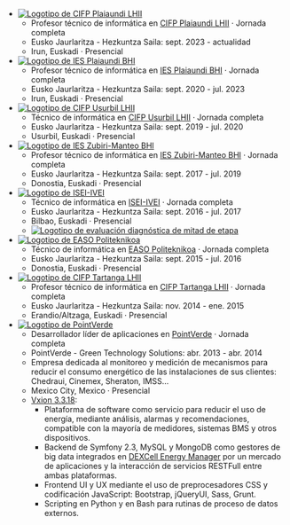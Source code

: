 *   [![Logotipo de CIFP Plaiaundi LHII](https://pbs.twimg.com/profile_images/1618962720392445952/txGHTyrk_normal.jpg)](https://www.linkedin.com/company/511597)
    - Profesor técnico de informática en [CIFP Plaiaundi LHII](https://www.linkedin.com/company/38093566) · Jornada completa
    - Eusko Jaurlaritza - Hezkuntza Saila: sept. 2023 - actualidad
    - Irun, Euskadi · Presencial
*   [![Logotipo de IES Plaiaundi BHI](https://plaiaundi.hezkuntza.net/image/layout_set_logo?img_id=116817)](https://www.linkedin.com/company/511597)
    - Profesor técnico de informática en [IES Plaiaundi BHI](https://www.linkedin.com/company/38093566) · Jornada completa
    - Eusko Jaurlaritza - Hezkuntza Saila: sept. 2020 - jul. 2023
    - Irun, Euskadi · Presencial
*   [![Logotipo de CIFP Usurbil LHII](https://lhusurbil.eus/web/Paginas/img/logo_centro_entrada.png)](https://www.linkedin.com/company/511597)
    - Técnico de informática en [CIFP Usurbil LHII](https://www.linkedin.com/company/822872) · Jornada completa
    - Eusko Jaurlaritza - Hezkuntza Saila: sept. 2019 - jul. 2020
    - Usurbil, Euskadi · Presencial
*   [![Logotipo de IES Zubiri-Manteo BHI](https://pbs.twimg.com/profile_images/1288208722083360769/RicpLCFJ_normal.png)](https://www.linkedin.com/company/511597)
    - Profesor técnico de informática en [IES Zubiri-Manteo BHI](https://www.linkedin.com/company/ies-xabier-zubiri-manteo-bhi) · Jornada completa
    - Eusko Jaurlaritza - Hezkuntza Saila: sept. 2017 - jul. 2019
    - Donostia, Euskadi · Presencial
*   [![Logotipo de ISEI-IVEI](https://isei-ivei.euskadi.eus/image/company_logo?img_id=1002911&t=1700740954187)](https://isei-ivei.euskadi.eus)
    - Técnico de informática en [ISEI-IVEI](https://isei-ivei.euskadi.eus/es/ed-2017) · Jornada completa
    - Eusko Jaurlaritza - Hezkuntza Saila: sept. 2016 - jul. 2017
    - Bilbao, Euskadi · Presencial
    - [![Logotipo de evaluación diagnóstica de mitad de etapa](https://isei-ivei.euskadi.eus/documents/635622/5512764/ED23LOGOA/ae5cfce2-ed16-5239-155a-f6f28432cbea)](https://github.com/InoreNeronI/ed.17)
*   [![Logotipo de EASO Politeknikoa](https://easo.hezkuntza.net/image/layout_set_logo?img_id=113513)](https://www.linkedin.com/company/polit-cnico-easo)
    - Técnico de informática en [EASO Politeknikoa](https://easo.hezkuntza.net) · Jornada completa
    - Eusko Jaurlaritza - Hezkuntza Saila: sept. 2015 - jul. 2016
    - Donostia, Euskadi · Presencial
*   [![Logotipo de CIFP Tartanga LHII](https://www.tartanga.eus/wp-content/themes/tartanga-child/img/logo/logo.png)](https://www.linkedin.com/company/fp-tartanga)
    - Profesor técnico de informática en [CIFP Tartanga LHII](https://www.tartanga.eus) · Jornada completa
    - Eusko Jaurlaritza - Hezkuntza Saila: nov. 2014 - ene. 2015
    - Erandio/Altzaga, Euskadi · Presencial
*   [![Logotipo de PointVerde](http://www.pointverde.com/images/logo.png)](https://www.linkedin.com/company/pointverdegreen)
    - Desarrollador líder de aplicaciones en [PointVerde](http://www.pointverde.com) · Jornada completa
    - PointVerde - Green Technology Solutions: abr. 2013 - abr. 2014
    - Empresa dedicada al monitoreo y medición de mecanismos para reducir el consumo energético de las instalaciones de sus clientes: Chedraui, Cinemex, Sheraton, IMSS...
    - Mexico City, Mexico · Presencial
    - [Vxion 3.3.18](http://energetico.pointverde.com):
        - Plataforma de software como servicio para reducir el uso de energía, mediante análisis, alarmas y recomendaciones, compatible con la mayoría de medidores, sistemas BMS y otros dispositivos.
        - Backend de Symfony 2.3, MySQL y MongoDB como gestores de big data integrados en [DEXCell Energy Manager](https://www.dexma.com) por un mercado de aplicaciones y la interacción de servicios RESTFull entre ambas plataformas.
        - Frontend UI y UX mediante el uso de preprocesadores CSS y codificación JavaScript: Bootstrap, jQueryUI, Sass, Grunt.
        - Scripting en Python y en Bash para rutinas de proceso de datos externos.
